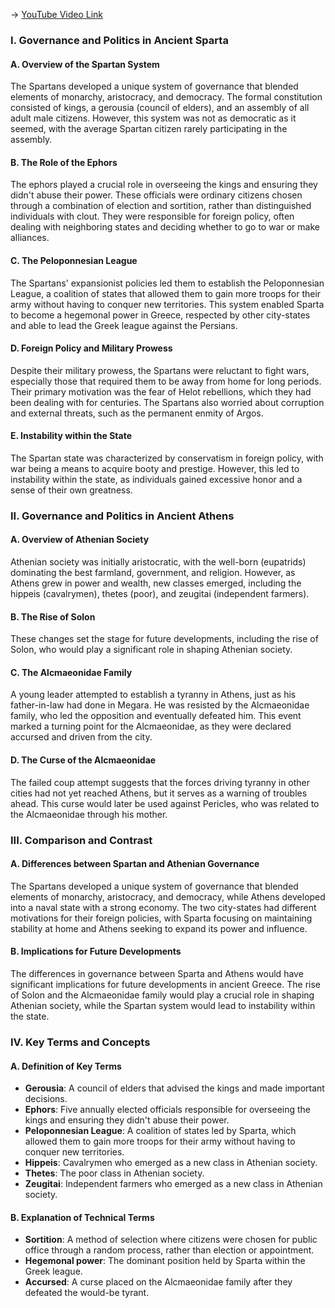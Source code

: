 -> [YouTube Video Link](https://www.youtube.com/watch?v=ymChptV_Io0&list=PL023BCE5134243987&index=10&pp=iAQB)

### I. Governance and Politics in Ancient Sparta
#### A. Overview of the Spartan System

The Spartans developed a unique system of governance that blended elements of monarchy, aristocracy, and democracy. The formal constitution consisted of kings, a gerousia (council of elders), and an assembly of all adult male citizens. However, this system was not as democratic as it seemed, with the average Spartan citizen rarely participating in the assembly.

#### B. The Role of the Ephors

The ephors played a crucial role in overseeing the kings and ensuring they didn't abuse their power. These officials were ordinary citizens chosen through a combination of election and sortition, rather than distinguished individuals with clout. They were responsible for foreign policy, often dealing with neighboring states and deciding whether to go to war or make alliances.

#### C. The Peloponnesian League

The Spartans' expansionist policies led them to establish the Peloponnesian League, a coalition of states that allowed them to gain more troops for their army without having to conquer new territories. This system enabled Sparta to become a hegemonal power in Greece, respected by other city-states and able to lead the Greek league against the Persians.

#### D. Foreign Policy and Military Prowess

Despite their military prowess, the Spartans were reluctant to fight wars, especially those that required them to be away from home for long periods. Their primary motivation was the fear of Helot rebellions, which they had been dealing with for centuries. The Spartans also worried about corruption and external threats, such as the permanent enmity of Argos.

#### E. Instability within the State

The Spartan state was characterized by conservatism in foreign policy, with war being a means to acquire booty and prestige. However, this led to instability within the state, as individuals gained excessive honor and a sense of their own greatness.

### II. Governance and Politics in Ancient Athens
#### A. Overview of Athenian Society

Athenian society was initially aristocratic, with the well-born (eupatrids) dominating the best farmland, government, and religion. However, as Athens grew in power and wealth, new classes emerged, including the hippeis (cavalrymen), thetes (poor), and zeugitai (independent farmers).

#### B. The Rise of Solon

These changes set the stage for future developments, including the rise of Solon, who would play a significant role in shaping Athenian society.

#### C. The Alcmaeonidae Family

A young leader attempted to establish a tyranny in Athens, just as his father-in-law had done in Megara. He was resisted by the Alcmaeonidae family, who led the opposition and eventually defeated him. This event marked a turning point for the Alcmaeonidae, as they were declared accursed and driven from the city.

#### D. The Curse of the Alcmaeonidae

The failed coup attempt suggests that the forces driving tyranny in other cities had not yet reached Athens, but it serves as a warning of troubles ahead. This curse would later be used against Pericles, who was related to the Alcmaeonidae through his mother.

### III. Comparison and Contrast
#### A. Differences between Spartan and Athenian Governance

The Spartans developed a unique system of governance that blended elements of monarchy, aristocracy, and democracy, while Athens developed into a naval state with a strong economy. The two city-states had different motivations for their foreign policies, with Sparta focusing on maintaining stability at home and Athens seeking to expand its power and influence.

#### B. Implications for Future Developments

The differences in governance between Sparta and Athens would have significant implications for future developments in ancient Greece. The rise of Solon and the Alcmaeonidae family would play a crucial role in shaping Athenian society, while the Spartan system would lead to instability within the state.

### IV. Key Terms and Concepts
#### A. Definition of Key Terms

* **Gerousia**: A council of elders that advised the kings and made important decisions.
* **Ephors**: Five annually elected officials responsible for overseeing the kings and ensuring they didn't abuse their power.
* **Peloponnesian League**: A coalition of states led by Sparta, which allowed them to gain more troops for their army without having to conquer new territories.
* **Hippeis**: Cavalrymen who emerged as a new class in Athenian society.
* **Thetes**: The poor class in Athenian society.
* **Zeugitai**: Independent farmers who emerged as a new class in Athenian society.

#### B. Explanation of Technical Terms

* **Sortition**: A method of selection where citizens were chosen for public office through a random process, rather than election or appointment.
* **Hegemonal power**: The dominant position held by Sparta within the Greek league.
* **Accursed**: A curse placed on the Alcmaeonidae family after they defeated the would-be tyrant.